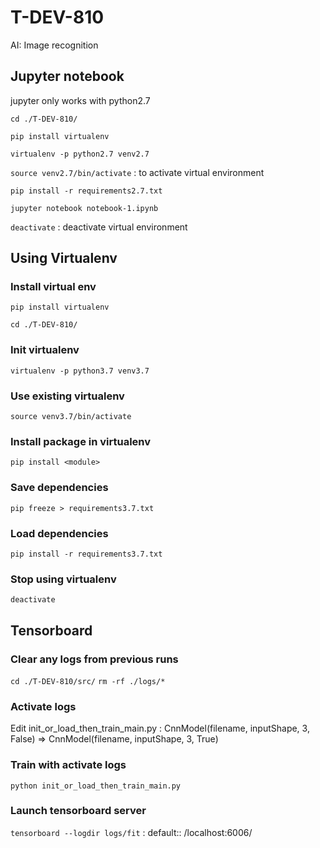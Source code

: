 # T-DEV-810

AI: Image recognition

## Jupyter notebook
jupyter only works with python2.7

`cd ./T-DEV-810/`

`pip install virtualenv`

`virtualenv -p python2.7 venv2.7`

`source venv2.7/bin/activate` : to activate virtual environment

`pip install -r requirements2.7.txt`

`jupyter notebook notebook-1.ipynb`

`deactivate` : deactivate virtual environment

## Using Virtualenv
### Install virtual env
`pip install virtualenv`

`cd ./T-DEV-810/`

### Init virtualenv
`virtualenv -p python3.7 venv3.7`

### Use existing virtualenv
`source venv3.7/bin/activate`

### Install package in virtualenv
`pip install <module>`

### Save dependencies
`pip freeze > requirements3.7.txt`

### Load dependencies
`pip install -r requirements3.7.txt`

### Stop using virtualenv
`deactivate`

## Tensorboard
### Clear any logs from previous runs
`cd ./T-DEV-810/src/`
`rm -rf ./logs/*`

### Activate logs
Edit init_or_load_then_train_main.py :
    CnnModel(filename, inputShape, 3, False) => CnnModel(filename, inputShape, 3, True)

### Train with activate logs
`python init_or_load_then_train_main.py`

### Launch tensorboard server
`tensorboard --logdir logs/fit` : default:: /localhost:6006/
